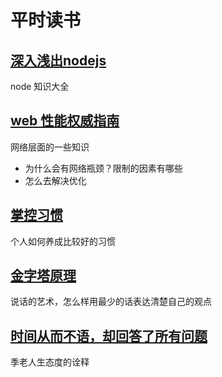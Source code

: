 # 平时读书

## [深入浅出nodejs](./deep-nodejs.md)

node 知识大全

## [web 性能权威指南](./web-performance.md)

网络层面的一些知识
- 为什么会有网络瓶颈？限制的因素有哪些
- 怎么去解决优化

## [掌控习惯](./掌控习惯.md)

个人如何养成比较好的习惯

## [金字塔原理](./金字塔原理.md)

说话的艺术，怎么样用最少的话表达清楚自己的观点

## [时间从而不语，却回答了所有问题](./时间从来不语，却回答了所有问题.md)

季老人生态度的诠释